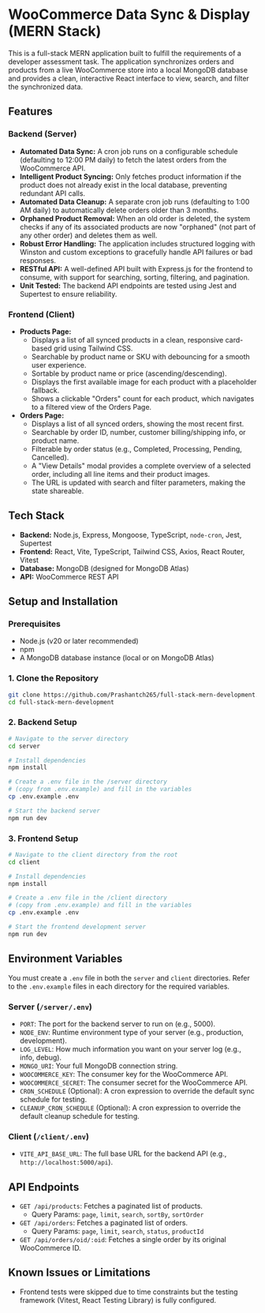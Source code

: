 # WooCommerce Data Sync & Display (MERN Stack)

This is a full-stack MERN application built to fulfill the requirements of a developer assessment task. The application synchronizes orders and products from a live WooCommerce store into a local MongoDB database and provides a clean, interactive React interface to view, search, and filter the synchronized data.

## Features

### Backend (Server)

* **Automated Data Sync:** A cron job runs on a configurable schedule (defaulting to 12:00 PM daily) to fetch the latest orders from the WooCommerce API.
* **Intelligent Product Syncing:** Only fetches product information if the product does not already exist in the local database, preventing redundant API calls.
* **Automated Data Cleanup:** A separate cron job runs (defaulting to 1:00 AM daily) to automatically delete orders older than 3 months.
* **Orphaned Product Removal:** When an old order is deleted, the system checks if any of its associated products are now "orphaned" (not part of any other order) and deletes them as well.
* **Robust Error Handling:** The application includes structured logging with Winston and custom exceptions to gracefully handle API failures or bad responses.
* **RESTful API:** A well-defined API built with Express.js for the frontend to consume, with support for searching, sorting, filtering, and pagination.
* **Unit Tested:** The backend API endpoints are tested using Jest and Supertest to ensure reliability.

### Frontend (Client)

* **Products Page:**
  * Displays a list of all synced products in a clean, responsive card-based grid using Tailwind CSS.
  * Searchable by product name or SKU with debouncing for a smooth user experience.
  * Sortable by product name or price (ascending/descending).
  * Displays the first available image for each product with a placeholder fallback.
  * Shows a clickable "Orders" count for each product, which navigates to a filtered view of the Orders Page.
* **Orders Page:**
  * Displays a list of all synced orders, showing the most recent first.
  * Searchable by order ID, number, customer billing/shipping info, or product name.
  * Filterable by order status (e.g., Completed, Processing, Pending, Cancelled).
  * A "View Details" modal provides a complete overview of a selected order, including all line items and their product images.
  * The URL is updated with search and filter parameters, making the state shareable.

## Tech Stack

* **Backend:** Node.js, Express, Mongoose, TypeScript, `node-cron`, Jest, Supertest
* **Frontend:** React, Vite, TypeScript, Tailwind CSS, Axios, React Router, Vitest
* **Database:** MongoDB (designed for MongoDB Atlas)
* **API:** WooCommerce REST API

## Setup and Installation

### Prerequisites

* Node.js (v20 or later recommended)
* npm
* A MongoDB database instance (local or on MongoDB Atlas)

### 1. Clone the Repository

```bash
git clone https://github.com/Prashantch265/full-stack-mern-development.git
cd full-stack-mern-development
```

### 2. Backend Setup

```bash
# Navigate to the server directory
cd server

# Install dependencies
npm install

# Create a .env file in the /server directory
# (copy from .env.example) and fill in the variables
cp .env.example .env

# Start the backend server
npm run dev
```

### 3. Frontend Setup

```bash
# Navigate to the client directory from the root
cd client

# Install dependencies
npm install

# Create a .env file in the /client directory
# (copy from .env.example) and fill in the variables
cp .env.example .env

# Start the frontend development server
npm run dev
```

## Environment Variables

You must create a `.env` file in both the `server` and `client` directories. Refer to the `.env.example` files in each directory for the required variables.

### Server (`/server/.env`)
 
* `PORT`: The port for the backend server to run on (e.g., 5000).
* `NODE_ENV`: Runtime environment type of your server (e.g., production, development).
* `LOG_LEVEL`: How much information you want on your server log (e.g., info, debug).
* `MONGO_URI`: Your full MongoDB connection string.
* `WOOCOMMERCE_KEY`: The consumer key for the WooCommerce API.
* `WOOCOMMERCE_SECRET`: The consumer secret for the WooCommerce API.
* `CRON_SCHEDULE` (Optional): A cron expression to override the default sync schedule for testing.
* `CLEANUP_CRON_SCHEDULE` (Optional): A cron expression to override the default cleanup schedule for testing.

### Client (`/client/.env`)

* `VITE_API_BASE_URL`: The full base URL for the backend API (e.g., `http://localhost:5000/api`).

## API Endpoints

* `GET /api/products`: Fetches a paginated list of products.
  * Query Params: `page`, `limit`, `search`, `sortBy`, `sortOrder`
* `GET /api/orders`: Fetches a paginated list of orders.
  * Query Params: `page`, `limit`, `search`, `status`, `productId`
* `GET /api/orders/oid/:oid`: Fetches a single order by its original WooCommerce ID.

## Known Issues or Limitations

* Frontend tests were skipped due to time constraints but the testing framework (Vitest, React Testing Library) is fully configured.
